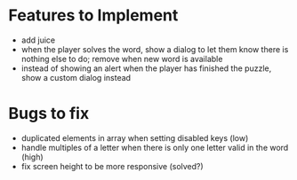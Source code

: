 # Features to Implement
- add juice
- when the player solves the word, show a dialog to let them know there is nothing else to do; remove when new word is available
- instead of showing an alert when the player has finished the puzzle, show a custom dialog instead

# Bugs to fix
- duplicated elements in array when setting disabled keys (low)
- handle multiples of a letter when there is only one letter valid in the word (high)
- fix screen height to be more responsive (solved?)